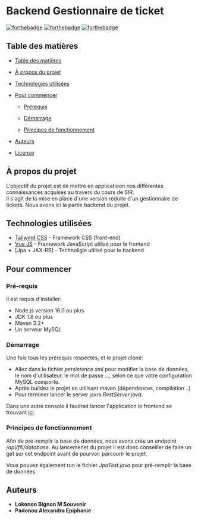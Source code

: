 # Backend Gestionnaire de ticket

[![forthebadge](http://forthebadge.com/images/badges/built-with-love.svg)](http://forthebadge.com) [![forthebadge](https://forthebadge.com/images/badges/made-with-java.svg)](https://forthebadge.com) [![forthebadge](https://forthebadge.com/images/badges/made-with-javascript.svg)](https://forthebadge.com)

<!-- Table des matières -->
## Table des matières

- [Table des matières](#table-des-matières)

- [À propos du projet](#à-propos-du-projet)

- [Technologies utilisées](#technologies-utilisées)

- [Pour commencer](#pour-commencer)

  - [Prérequis](#pré-requis)

  - [Démarrage](#démarrage)

  - [Principes de fonctionnement](#principes-de-fonctionnement)
  
- [Auteurs](#auteurs)

- [License](#license)

## À propos du projet

L'objectif du projet est de mettre en applicatioon nos différentes connaissances acquises au travers du cours de SIR.  
Il s'agit de la mise en place d'une version reduite d'un gestionnaire de tickets. Nous avons ici la partie backend du projet.

## Technologies utilisées

* [Tailwind CSS](https://tailwindcss.com/) - Framework CSS (front-end)
* [Vue JS](https://vuejs.org/) - Framework JavaScript utilisé pour le frontend
* [Jpa + JAX-RS] - Technoligie utilisé pour le backend


## Pour commencer

### Pré-requis

Il est requis d'installer:

- Node.js version 16.0 ou plus
- JDK 1.8 ou plus
-  Maven 3.2+ 
- Un serveur MySQL

### Démarrage

Une fois tous les prérequis respectés, et le projet cloné:

- Allez dans le fichier *persistence.xml* pour modifier la base de données,  le nom d'utilisateur, le mot de passe ..., selon ce que votre configuration MySQL comporte.
- Après buildez le projet en utilisant maven (dépendances, compilation ..)
- Pour terminer lancer le server jaxrs *RestServer.java*.

Dans une autre console il faudrait lancer l'application le frontend se trouvant [ici](https://github.com/alexandrapadonou/frontEndSIR).

### Principes de fonctionnement

Afin de pré-remplir la base de données, nous avons crée un endpoint */api/fill/database*. Au lancemenet du projet il est donc conseiller de faire un get sur cet endpoint avant de pourvoir parcourir le projet.

Vous pouvez également run le fichier *JpaTest.java* pour pré-remplir la base de données


## Auteurs
* **Lokonon Bignon M Souvenir** 
* **Padonou Alexandra Epiphanie** 


